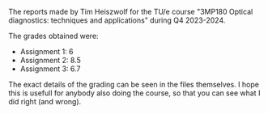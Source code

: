 The reports made by Tim Heiszwolf for the TU/e course "3MP180 Optical diagnostics: techniques and applications" during Q4 2023-2024.

The grades obtained were:

- Assignment 1: 6
- Assignment 2: 8.5
- Assignment 3: 6.7

The exact details of the grading can be seen in the files themselves. I hope this is usefull for anybody also doing the course, so that you can see what I did right (and wrong).